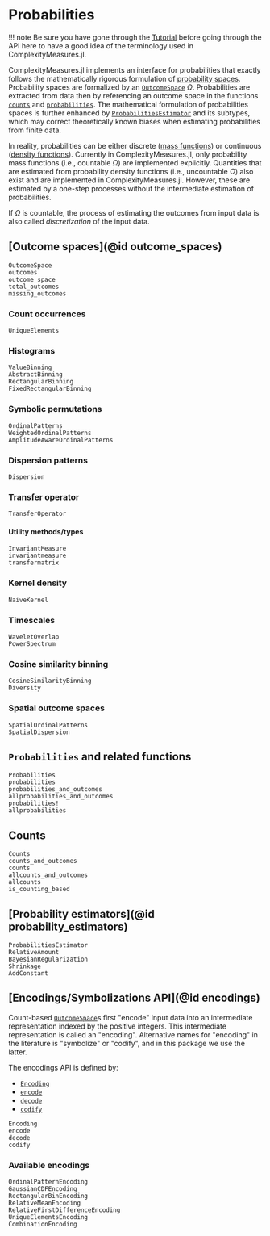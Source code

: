 # Probabilities

!!! note
    Be sure you have gone through the [Tutorial](@ref) before going through the API here to have a good idea of the terminology used in ComplexityMeasures.jl.

ComplexityMeasures.jl implements an interface for probabilities that exactly follows the mathematically rigorous formulation of [probability spaces](https://en.wikipedia.org/wiki/Probability_space).
Probability spaces are formalized by an [`OutcomeSpace`](@ref) $\Omega$.
Probabilities are extracted from data then by referencing an outcome space in the functions [`counts`](@ref) and [`probabilities`](@ref).
The mathematical formulation of probabilities spaces is further enhanced by [`ProbabilitiesEstimator`](@ref) and its subtypes, which may correct theoretically known biases when estimating probabilities from finite data.

In reality, probabilities can be either discrete ([mass functions](https://en.wikipedia.org/wiki/Probability_mass_function)) or continuous ([density functions](https://en.wikipedia.org/wiki/Probability_density_function)).
Currently in ComplexityMeasures.jl, only probability mass functions (i.e., countable $\Omega$) are implemented explicitly. Quantities that are estimated from probability density functions (i.e., uncountable $\Omega$) also exist and are implemented in ComplexityMeasures.jl. However, these are estimated by a one-step processes without the intermediate estimation of probabilities.

If $\Omega$ is countable, the process of estimating the outcomes from input data is also called _discretization_ of the input data.

## [Outcome spaces](@id outcome_spaces)

```@docs
OutcomeSpace
outcomes
outcome_space
total_outcomes
missing_outcomes
```

### Count occurrences

```@docs
UniqueElements
```

### Histograms

```@docs
ValueBinning
AbstractBinning
RectangularBinning
FixedRectangularBinning
```

### Symbolic permutations

```@docs
OrdinalPatterns
WeightedOrdinalPatterns
AmplitudeAwareOrdinalPatterns
```

### Dispersion patterns

```@docs
Dispersion
```

### Transfer operator

```@docs
TransferOperator
```

#### Utility methods/types

```@docs
InvariantMeasure
invariantmeasure
transfermatrix
```

### Kernel density

```@docs
NaiveKernel
```

### Timescales

```@docs
WaveletOverlap
PowerSpectrum
```

### Cosine similarity binning

```@docs
CosineSimilarityBinning
Diversity
```

### Spatial outcome spaces

```@docs
SpatialOrdinalPatterns
SpatialDispersion
```

## `Probabilities` and related functions

```@docs
Probabilities
probabilities
probabilities_and_outcomes
allprobabilities_and_outcomes
probabilities!
allprobabilities
```

## Counts

```@docs
Counts
counts_and_outcomes
counts
allcounts_and_outcomes
allcounts
is_counting_based
```

## [Probability estimators](@id probability_estimators)

```@docs
ProbabilitiesEstimator
RelativeAmount
BayesianRegularization
Shrinkage
AddConstant
```

## [Encodings/Symbolizations API](@id encodings)

Count-based [`OutcomeSpace`](@ref)s first "encode" input data into an intermediate representation indexed by the positive integers.
This intermediate representation is called an "encoding".
Alternative names for "encoding" in the literature is "symbolize" or "codify", and
in this package we use the latter.

The encodings API is defined by:

- [`Encoding`](@ref)
- [`encode`](@ref)
- [`decode`](@ref)
- [`codify`](@ref)

```@docs
Encoding
encode
decode
codify
```

### Available encodings

```@docs
OrdinalPatternEncoding
GaussianCDFEncoding
RectangularBinEncoding
RelativeMeanEncoding
RelativeFirstDifferenceEncoding
UniqueElementsEncoding
CombinationEncoding
```
